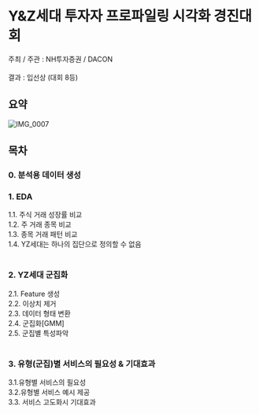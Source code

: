 # Y&Z세대 투자자 프로파일링 시각화 경진대회

주최 / 주관 : NH투자증권 / DACON<br><br>
결과 : 입선상 (대회 8등)<br>

## 요약
![IMG_0007](https://user-images.githubusercontent.com/47520920/170413298-b1553ccf-142d-4f40-890f-590a1d66d163.JPG)

## 목차

### 0. 분석용 데이터 생성
### 1. EDA
  1.1. 주식 거래 성장률 비교<br>
  1.2. 주 거래 종목 비교<br>
  1.3. 종목 거래 패턴 비교<br>
  1.4. YZ세대는 하나의 집단으로 정의할 수 없음<br><br>

### 2. YZ세대 군집화
  2.1. Feature 생성<br>
  2.2. 이상치 제거<br>
  2.3. 데이터 형태 변환<br>
  2.4. 군집화[GMM]<br>
  2.5. 군집별 특성파악<br><br>
  
### 3. 유형(군집)별 서비스의 필요성 & 기대효과
  3.1.유형별 서비스의 필요성<br>
  3.2.유형별 서비스 예시 제공<br>
  3.3. 서비스 고도화시 기대효과<br>

